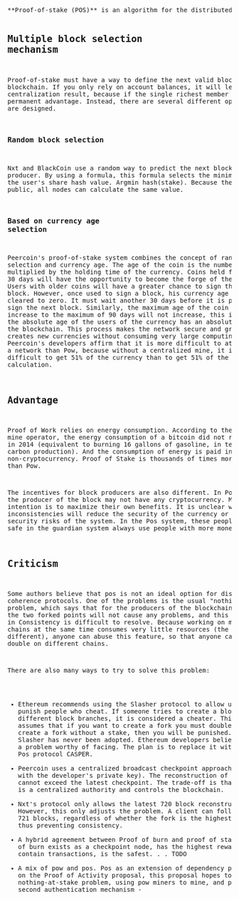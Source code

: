 
<!-- saved from url=(0051)https://translate.googleusercontent.com/translate_f -->
<html><head><meta http-equiv="Content-Type" content="text/html; charset=UTF-8"></head><body><pre>**Proof-of-stake (POS)** is an algorithm for the distributed consensus of blockchain networks of cryptocurrency. In Pos-based cryptocurrency, the creator of the next block is selected by combining random selection, wealth value, or age. Conversely, Pow-based cryptocurrencies (such as Bitcoin) determine the creator of the block by cracking the hash puzzle.

## Multiple block selection mechanism

Proof-of-stake must have a way to define the next valid block in the blockchain. If you only rely on account balances, it will lead to a centralization result, because if the single richest member will have a permanent advantage. Instead, there are several different options that are designed.

### Random block selection

Nxt and BlackCoin use a random way to predict the next block producer. By using a formula, this formula selects the minimum value of the user's share hash value. Argmin hash(stake). Because the shares are public, all nodes can calculate the same value.

### Based on currency age selection

Peercoin's proof-of-stake system combines the concept of random selection and currency age. The age of the coin is the number of coins multiplied by the holding time of the currency. Coins held for more than 30 days will have the opportunity to become the forge of the next block. Users with older coins will have a greater chance to sign the next block. However, once used to sign a block, his currency age will be cleared to zero. It must wait another 30 days before it is possible to sign the next block. Similarly, the maximum age of the coin will only increase to the maximum of 90 days will not increase, this is to avoid the absolute age of the users of the currency has an absolute role in the blockchain. This process makes the network secure and gradually creates new currencies without consuming very large computing resources. Peercoin's developers affirm that it is more difficult to attack on such a network than Pow, because without a centralized mine, it is more difficult to get 51% of the currency than to get 51% of the calculation.

## Advantage

Proof of Work relies on energy consumption. According to the bitcoin mine operator, the energy consumption of a bitcoin did not reach 240 kWh in 2014 (equivalent to burning 16 gallons of gasoline, in terms of carbon production). And the consumption of energy is paid in non-cryptocurrency. Proof of Stake is thousands of times more efficient than Pow.

The incentives for block producers are also different. In Pow mode, the producer of the block may not have any cryptocurrency. Miners' intention is to maximize their own benefits. It is unclear whether such inconsistencies will reduce the security of the currency or increase the security risks of the system. In the Pos system, these people who are safe in the guardian system always use people with more money.

## Criticism

Some authors believe that pos is not an ideal option for distributed coherence protocols. One of the problems is the usual "nothing at stake" problem, which says that for the producers of the blockchain, voting at the two forked points will not cause any problems, and this may result in Consistency is difficult to resolve. Because working on multiple chains at the same time consumes very little resources (the root Pow is different), anyone can abuse this feature, so that anyone can spend double on different chains.

There are also many ways to try to solve this problem:

- Ethereum recommends using the Slasher protocol to allow users to punish people who cheat. If someone tries to create a block on multiple different block branches, it is considered a cheater. This proposal assumes that if you want to create a fork you must double sign, if you create a fork without a stake, then you will be punished. However, Slasher has never been adopted. Ethereum developers believe that Pow is a problem worthy of facing. The plan is to replace it with a different Pos protocol CASPER.
- Peercoin uses a centralized broadcast checkpoint approach (signed with the developer's private key). The reconstruction of the blockchain cannot exceed the latest checkpoint. The trade-off is that the developer is a centralized authority and controls the blockchain.
- Nxt's protocol only allows the latest 720 block reconstruction. However, this only adjusts the problem. A client can follow a fork with 721 blocks, regardless of whether the fork is the highest blockchain, thus preventing consistency.
- A hybrid agreement between Proof of burn and proof of stake. Proof of burn exists as a checkpoint node, has the highest reward, does not contain transactions, is the safest. . . TODO
- A mix of pow and pos. Pos as an extension of dependency pow, based on the Proof of Activity proposal, this proposal hopes to solve the nothing-at-stake problem, using pow miners to mine, and pos as the second authentication mechanism
-</pre></body></html>